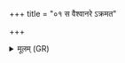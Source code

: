 +++
title = "०१ स वैश्वानरे ऽक्रमत"

+++
<details><summary>मूलम् (GR)</summary>

स वैश्वानरे ऽक्रमत ॥
</details>